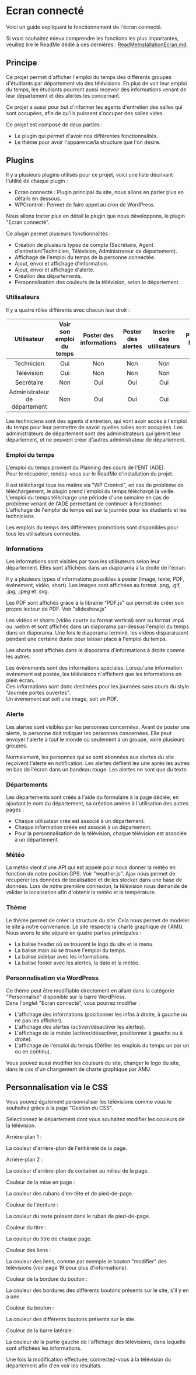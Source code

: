 # Ecran connecté

Voici un guide expliquant le fonctionnement de l'écran connecté.  

Si vous souhaitez mieux comprendre les fonctions les plus importantes, veuillez lire le ReadMe dédié à ces dernières : 
[ReadMeInstallationEcran.md](ReadMeInstallationEcran.md).

## Principe

Ce projet permet d'afficher l'emploi du temps des différents groupes d'étudiants par département via des télévisions.
En plus de voir leur emploi du temps, les étudiants pourront aussi recevoir des informations venant de leur département 
et des alertes les concernant.  

Ce projet a aussi pour but d'informer les agents d'entretien des salles qui sont occupées, afin de qu'ils puissent 
s'occuper des salles vides.

Ce projet est composé de deux parties :  
- Le plugin qui permet d'avoir nos différentes fonctionnalités.
- Le thème pour avoir l'apparence/la structure que l'on désire. 

## Plugins

Il y a plusieurs plugins utilisés pour ce projet, voici une liste décrivant l'utilité de chaque plugin :  
- Ecran connecté : Plugin principal du site, nous allons en parler plus en détails en dessous.
- WPCrontrol : Permet de faire appel au cron de WordPress.

Nous allons traiter plus en détail le plugin que nous développons, le plugin "Ecran connecté".  

Ce plugin permet plusieurs fonctionnalités :  
- Création de plusieurs types de compte (Secrétaire, Agent d'entretien/Technicien, Télévision, Administrateur de département).
- Affichage de l'emploi du temps de la personne connectée.
- Ajout, envoi et affichage d'information.
- Ajout, envoi et affichage d'alerte.
- Création des départements.
- Personnalisation des couleurs de la télévision, selon le département.


### Utilisateurs

Il y a quatre rôles différents avec chacun leur droit :

|     Utilisateur     | Voir son emploi du temps |   Poster des informations | Poster des alertes | Inscrire des utilisateurs | Personnaliser la télévision |
|:-------------------:|:------------------------:|:-------------------------:|:------------------:|:-------------------------:|:---------------------------:|
|     Technicien      |           Oui            |            Non            |        Non         |            Non            |             Non             |
|     Télévision      |           Oui            |            Non            |        Non         |            Non            |             Non             |
|     Secrétaire      |           Non            |            Oui            |        Oui         |            Oui            |             Non             |
| Administrateur de département |           Non            |            Oui            |        Oui         |            Oui            |             Oui             |


Les techniciens sont des agents d'entretien, qui vont avoir accès à l'emploi du temps pour leur permettre de savoir 
quelles salles sont occupées.
Les administrateurs de département sont des administrateurs qui gèrent leur département, et ne peuvent créer d'autres administrateur de département.

### Emploi du temps

L'emploi du temps provient du Planning des cours de l'ENT (ADE).  
Pour le récupérer, rendez-vous sur le ReadMe d'installation du projet.  

Il est téléchargé tous les matins via "WP Crontrol", en cas de problème de téléchargement, le plugin prend l'emploi du 
temps téléchargé la veille.  
L'emploi du temps télécharge une période d'une semaine en cas de problème venant de l'ADE permettant de continuer à 
fonctionner.  
L'affichage de l'emploi du temps est sur la journée pour les étudiants et les techniciens.  

Les emplois du temps des différentes promotions sont disponibles pour tous les utilisateurs connectés.


### Informations

Les informations sont visibles par tous les utilisateurs selon leur département.
Elles sont affichées dans un diaporama à la droite de l'écran.

Il y a plusieurs types d'informations possibles à poster (image, texte, PDF, événement, vidéo, short).
Les images sont affichées au format .png, .gif, .jpg, .jpeg et .svg.

Les PDF sont affichés grâce à la librairie "PDF.js" qui permet de créer son propre lecteur de PDF. Voir "slideshow.js"

Les vidéos et shorts (vidéo courte au format vertical) sont au format .mp4 ou .webm et sont affichés dans un diaporama 
par-dessus l'emploi du temps
dans un diaporama. Une fois le diaporama terminé, les vidéos disparaissent pendant une certaine durée pour laisser place
à l'emploi du temps.

Les shorts sont affichés dans le diaporama d'informations à droite comme les autres.

Les événements sont des informations spéciales. Lorsqu'une information événement est postée, les télévisions n'affichent
que les informations en plein écran.  
Ces informations sont donc destinées pour les journées sans cours du style "Journée portes ouvertes".  
Un événement est soit une image, soit un PDF.



### Alerte

Les alertes sont visibles par les personnes concernées.
Avant de poster une alerte, la personne doit indiquer les personnes concernées. Elle peut envoyer l'alerte à tout 
le monde ou seulement à un groupe, voire plusieurs groupes.

Normalement, les personnes qui se sont abonnées aux alertes du site reçoivent l'alerte en notification.
Les alertes défilent les une après les autres en bas de l'écran dans un bandeau rouge.
Les alertes ne sont que du texte.


### Départements
Les départements sont créés à l'aide du formulaire à la page dédiée, en ajoutant le nom du département, sa création 
amène à l'utilisation des autres pages :
- Chaque utilisateur crée est associé à un département.
- Chaque information créée est associé à un département.
- Pour la personnalisation de la télévision, chaque télévision est associée à un département.


### Météo

La météo vient d'une API qui est appelé pour nous donner la météo en fonction de notre position GPS.
Voir "weather.js".
Ajax nous permet de récupérer les données de localisation et de les stocker dans une base de données.
Lors de notre première connexion, la télévision nous demande de valider la localisation afin d'obtenir la météo et la 
température.

### Thème

Le thème permet de créer la structure du site. Cela nous permet de modeler le site à notre convenance.
Le site respecte la charte graphique de l'AMU. Nous avons le site séparé en quatre parties principales :
- La balise header où se trouvent le logo du site et le menu.
- La balise main où se trouve l'emploi du temps.
- La balise sidebar avec les informations.
- La balise footer avec les alertes, la date et la météo.


### Personnalisation via WordPress

Ce thème peut être modifiable directement en allant dans la catégorie "Personnalisé" disponible sur la barre WordPress.  
Dans l'onglet "Ecran connecté", vous pourrez modifier :

- L'affichage des informations (positionner les infos à droite, à gauche ou ne pas les afficher). 
- L'affichage des alertes (activer/désactiver les alertes). 
- L'affichage de la météo (activer/désactiver, positionner à gauche ou à droite).
- L'affichage de l'emploi du temps (Défiler les emplois du temps un par un ou en continu).

Vous pouvez aussi modifier les couleurs du site, changer le logo du site, dans le cas d'un changement de charte 
graphique
par AMU.

## Personnalisation via le CSS

Vous pouvez également personnaliser les télévisions comme vous le souhaitez grâce à la page "Gestion du CSS".

Sélectionnez le département dont vous souhaitez modifier les couleurs de la télévision.

Arrière-plan 1 :

La couleur d'arrière-plan de l'entièreté de la page.

Arrière-plan 2 :

La couleur d'arrière-plan du container au milieu de la page.

Couleur de la mise en page :

La couleur des rubans d'en-tête et de pied-de-page.

Couleur de l'écriture :

La couleur du texte présent dans le ruban de pied-de-page.

Couleur du titre :

La couleur du titre de chaque page.

Couleur des liens :

La couleur des liens, comme par exemple le bouton "modifier" des télévisions (voir page 19 pour plus d'informations).

Couleur de la bordure du bouton :

La couleur des bordures des différents boutons présents sur le site, s'il y en a une.

Couleur du bouton :

La couleur des différents boutons présents sur le site.

Couleur de la barre latérale :

La couleur de la partie gauche de l'affichage des télévisions, dans laquelle sont affichées les informations.

Une fois la modification effectuée, connectez-vous à la télévision du département afin d'en voir les résultats.


